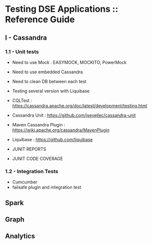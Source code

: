 
# Testing DSE Applications :: Reference Guide

## I - Cassandra

### 1.1 - Unit tests

- Need to use Mock : EASYMOCK, MOCKITO, PowerMock
- Need to use embedded Cassandra
- Need to clean DB between each test
- Testing several version with Liquibase


- CQLTest        : https://cassandra.apache.org/doc/latest/development/testing.html
- Cassandra Unit : https://github.com/jsevellec/cassandra-unit
- Maven Cassandra Plugin : https://wiki.apache.org/cassandra/MavenPlugin
- Liquibase : https://github.com/liquibase
- JUNIT REPORTS
- JUNIT CODE COVERAGE

### 1.2 - Integration Tests

- Cumcumber
- failsafe plugin and integration test





## Spark

## Graph

## Analytics
